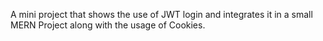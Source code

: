 A mini project that shows the use of JWT login and integrates it in a small MERN Project along with the usage of Cookies.
